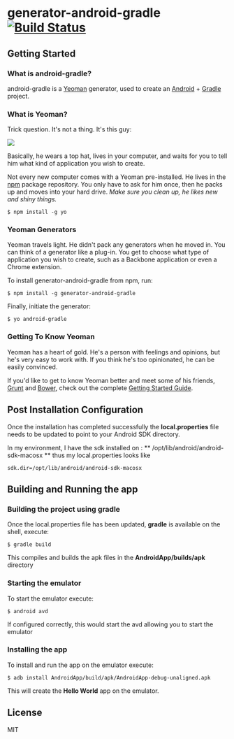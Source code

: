 # generator-android-gradle [![Build Status](https://secure.travis-ci.org/olakra/generator-android-gradle.png?branch=master)](https://travis-ci.org/olakra/generator-android-gradle)

## Getting Started

### What is android-gradle?

android-gradle is a [Yeoman](http://yeoman.io) generator, used to create an [Android](http://developer.android.com) + [Gradle](http://www.gradle.org/) project.

### What is Yeoman?

Trick question. It's not a thing. It's this guy:

![](http://i.imgur.com/JHaAlBJ.png)

Basically, he wears a top hat, lives in your computer, and waits for you to tell him what kind of application you wish to create.

Not every new computer comes with a Yeoman pre-installed. He lives in the [npm](https://npmjs.org) package repository. You only have to ask for him once, then he packs up and moves into your hard drive. *Make sure you clean up, he likes new and shiny things.*

```
$ npm install -g yo
```

### Yeoman Generators

Yeoman travels light. He didn't pack any generators when he moved in. You can think of a generator like a plug-in. You get to choose what type of application you wish to create, such as a Backbone application or even a Chrome extension.

To install generator-android-gradle from npm, run:

```
$ npm install -g generator-android-gradle
```

Finally, initiate the generator:

```
$ yo android-gradle
```

### Getting To Know Yeoman

Yeoman has a heart of gold. He's a person with feelings and opinions, but he's very easy to work with. If you think he's too opinionated, he can be easily convinced.

If you'd like to get to know Yeoman better and meet some of his friends, [Grunt](http://gruntjs.com) and [Bower](http://bower.io), check out the complete [Getting Started Guide](https://github.com/yeoman/yeoman/wiki/Getting-Started).

## Post Installation Configuration

Once the installation has completed successfully the **local.properties** file needs to be updated to point to your Android SDK directory.

In my environment, I have the sdk installed on : ** /opt/lib/android/android-sdk-macosx **
thus my local.properties looks like

```
sdk.dir=/opt/lib/android/android-sdk-macosx
```

## Building and Running the app

### Building the project using gradle

Once the local.properties file has been updated, **gradle** is available on the shell, execute:

```
$ gradle build
```
This compiles and builds the apk files in the **AndroidApp/builds/apk** directory

### Starting the emulator

To start the emulator execute: 

```
$ android avd
```
If configured correctly, this would start the avd allowing you to start the emulator

### Installing the app

To install and run the app on the emulator execute: 

```
$ adb install AndroidApp/build/apk/AndroidApp-debug-unaligned.apk
```

This will create the **Hello World** app on the emulator. 

## License

MIT
